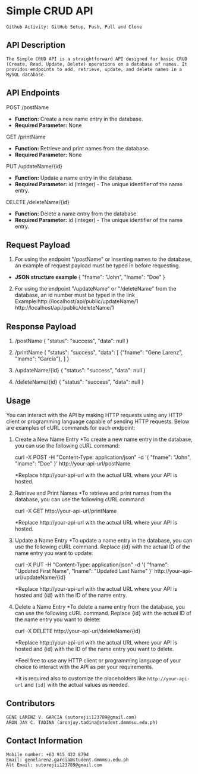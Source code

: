 # Simple CRUD API
    Github Activity: GitHub Setup, Push, Pull and Clone


## API Description
    The Simple CRUD API is a straightforward API designed for basic CRUD (Create, Read, Update, Delete) operations on a database of names. It provides endpoints to add, retrieve, update, and delete names in a MySQL database.


## API Endpoints
POST /postName
- **Function:** Create a new name entry in the database.
- **Required Parameter:** None

GET /printName
- **Function:** Retrieve and print names from the database.
- **Required Parameter:** None

PUT /updateName/{id}
- **Function:** Update a name entry in the database.
- **Required Parameter:** id (integer) - The unique identifier of the name entry.

DELETE /deleteName/{id}
- **Function:** Delete a name entry from the database.
- **Required Parameter:** id (integer) - The unique identifier of the name entry.


## Request Payload
1. For using the endpoint "/postName" or inserting names 
to the database, an example of request payload must be typed 
in before requesting.
- **JSON structure example**
    {
    "fname": "John",
    "lname": "Doe"
    }

2. For using the endpoint "/updateName" or "/deleteName" from
the database, an id number must be typed in the link
Example:http://localhost/api/public/updateName/1
        http://localhost/api/public/deleteName/1

## Response Payload
1. /postName
{
  "status": "success",
  "data": null
}

2. /printName
{
  "status": "success",
  "data": [
    {"fname": "Gene Larenz", "lname": "Garcia"},
  ]
}

3. /updateName/{id}
{
  "status": "success",
  "data": null
}


4. /deleteName/{id}
{
  "status": "success",
  "data": null
}

## Usage
You can interact with the API by making HTTP requests using any 
HTTP client or programming language capable of sending HTTP requests. 
Below are examples of cURL commands for each endpoint:

1. Create a New Name Entry
    *To create a new name entry in the database, you can use the following cURL command:
    
    curl -X POST -H "Content-Type: application/json" -d '{
    "fname": "John",
    "lname": "Doe"
    }' http://your-api-url/postName

    *Replace http://your-api-url with the actual URL where your API is hosted.

2. Retrieve and Print Names
    *To retrieve and print names from the database, you can use the following cURL command:

    curl -X GET http://your-api-url/printName

    *Replace http://your-api-url with the actual URL where your API is hosted.

3. Update a Name Entry
    *To update a name entry in the database, you can use the following cURL command. Replace {id} with the actual ID of the name entry you want to update:

    curl -X PUT -H "Content-Type: application/json" -d '{
    "fname": "Updated First Name",
    "lname": "Updated Last Name"
    }' http://your-api-url/updateName/{id}

    *Replace http://your-api-url with the actual URL where your API is hosted and {id} with the ID of the name entry.

4. Delete a Name Entry
    *To delete a name entry from the database, you can use the following cURL command. Replace {id} with the actual ID of the name entry you want to delete:

    curl -X DELETE http://your-api-url/deleteName/{id}

    *Replace http://your-api-url with the actual URL where your API is hosted and {id} with the ID of the name entry you want to delete.

    *Feel free to use any HTTP client or programming language of your choice to interact with the API as per your requirements.

    *It is required also to customize the placeholders like 
    `http://your-api-url` and `{id}` with the actual values as needed.

## Contributors
    GENE LARENZ V. GARCIA (sutorejii123789@gmail.com)
    ARON JAY C. TADINA (aronjay.tadina@student.dmmmsu.edu.ph)

## Contact Information
    Mobile number: +63 915 422 8794 
    Email: genelarenz.garcia@student.dmmmsu.edu.ph
    Alt Email: sutorejii123789@gmail.com
